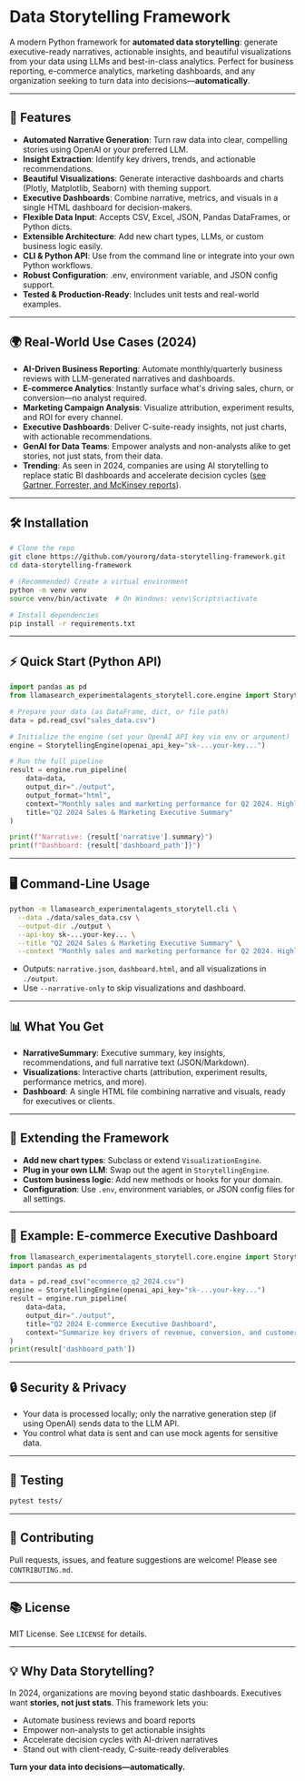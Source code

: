 # Data Storytelling Framework

A modern Python framework for **automated data storytelling**: generate executive-ready narratives, actionable insights, and beautiful visualizations from your data using LLMs and best-in-class analytics. Perfect for business reporting, e-commerce analytics, marketing dashboards, and any organization seeking to turn data into decisions—**automatically**.

---

## 🚀 Features

- **Automated Narrative Generation**: Turn raw data into clear, compelling stories using OpenAI or your preferred LLM.
- **Insight Extraction**: Identify key drivers, trends, and actionable recommendations.
- **Beautiful Visualizations**: Generate interactive dashboards and charts (Plotly, Matplotlib, Seaborn) with theming support.
- **Executive Dashboards**: Combine narrative, metrics, and visuals in a single HTML dashboard for decision-makers.
- **Flexible Data Input**: Accepts CSV, Excel, JSON, Pandas DataFrames, or Python dicts.
- **Extensible Architecture**: Add new chart types, LLMs, or custom business logic easily.
- **CLI & Python API**: Use from the command line or integrate into your own Python workflows.
- **Robust Configuration**: .env, environment variable, and JSON config support.
- **Tested & Production-Ready**: Includes unit tests and real-world examples.

---

## 🌍 Real-World Use Cases (2024)

- **AI-Driven Business Reporting**: Automate monthly/quarterly business reviews with LLM-generated narratives and dashboards.
- **E-commerce Analytics**: Instantly surface what's driving sales, churn, or conversion—no analyst required.
- **Marketing Campaign Analysis**: Visualize attribution, experiment results, and ROI for every channel.
- **Executive Dashboards**: Deliver C-suite-ready insights, not just charts, with actionable recommendations.
- **GenAI for Data Teams**: Empower analysts and non-analysts alike to get stories, not just stats, from their data.
- **Trending**: As seen in 2024, companies are using AI storytelling to replace static BI dashboards and accelerate decision cycles ([see Gartner, Forrester, and McKinsey reports](https://www.gartner.com/en/newsroom/press-releases/2024-03-15-gartner-says-generative-ai-will-transform-business-intelligence)).

---

## 🛠️ Installation

```bash
# Clone the repo
git clone https://github.com/yourorg/data-storytelling-framework.git
cd data-storytelling-framework

# (Recommended) Create a virtual environment
python -m venv venv
source venv/bin/activate  # On Windows: venv\Scripts\activate

# Install dependencies
pip install -r requirements.txt
```

---

## ⚡ Quick Start (Python API)

```python
import pandas as pd
from llamasearch_experimentalagents_storytell.core.engine import StorytellingEngine

# Prepare your data (as DataFrame, dict, or file path)
data = pd.read_csv("sales_data.csv")

# Initialize the engine (set your OpenAI API key via env or argument)
engine = StorytellingEngine(openai_api_key="sk-...your-key...")

# Run the full pipeline
result = engine.run_pipeline(
    data=data,
    output_dir="./output",
    output_format="html",
    context="Monthly sales and marketing performance for Q2 2024. Highlight key drivers and risks.",
    title="Q2 2024 Sales & Marketing Executive Summary"
)

print(f"Narrative: {result['narrative'].summary}")
print(f"Dashboard: {result['dashboard_path']}")
```

---

## 🖥️ Command-Line Usage

```bash
python -m llamasearch_experimentalagents_storytell.cli \
  --data ./data/sales_data.csv \
  --output-dir ./output \
  --api-key sk-...your-key... \
  --title "Q2 2024 Sales & Marketing Executive Summary" \
  --context "Monthly sales and marketing performance for Q2 2024. Highlight key drivers and risks."
```

- Outputs: `narrative.json`, `dashboard.html`, and all visualizations in `./output`.
- Use `--narrative-only` to skip visualizations and dashboard.

---

## 📊 What You Get

- **NarrativeSummary**: Executive summary, key insights, recommendations, and full narrative text (JSON/Markdown).
- **Visualizations**: Interactive charts (attribution, experiment results, performance metrics, and more).
- **Dashboard**: A single HTML file combining narrative and visuals, ready for executives or clients.

---

## 🧩 Extending the Framework

- **Add new chart types**: Subclass or extend `VisualizationEngine`.
- **Plug in your own LLM**: Swap out the agent in `StorytellingEngine`.
- **Custom business logic**: Add new methods or hooks for your domain.
- **Configuration**: Use `.env`, environment variables, or JSON config files for all settings.

---

## 📝 Example: E-commerce Executive Dashboard

```python
from llamasearch_experimentalagents_storytell.core.engine import StorytellingEngine
import pandas as pd

data = pd.read_csv("ecommerce_q2_2024.csv")
engine = StorytellingEngine(openai_api_key="sk-...your-key...")
result = engine.run_pipeline(
    data=data,
    output_dir="./output",
    title="Q2 2024 E-commerce Executive Dashboard",
    context="Summarize key drivers of revenue, conversion, and customer growth."
)
print(result['dashboard_path'])
```

---

## 🔒 Security & Privacy
- Your data is processed locally; only the narrative generation step (if using OpenAI) sends data to the LLM API.
- You control what data is sent and can use mock agents for sensitive data.

---

## 🧪 Testing

```bash
pytest tests/
```

---

## 🤝 Contributing

Pull requests, issues, and feature suggestions are welcome! Please see `CONTRIBUTING.md`.

---

## 📚 License

MIT License. See `LICENSE` for details.

---

## 💡 Why Data Storytelling?

In 2024, organizations are moving beyond static dashboards. Executives want **stories, not just stats**. This framework lets you:
- Automate business reviews and board reports
- Empower non-analysts to get actionable insights
- Accelerate decision cycles with AI-driven narratives
- Stand out with client-ready, C-suite-ready deliverables

**Turn your data into decisions—automatically.** 